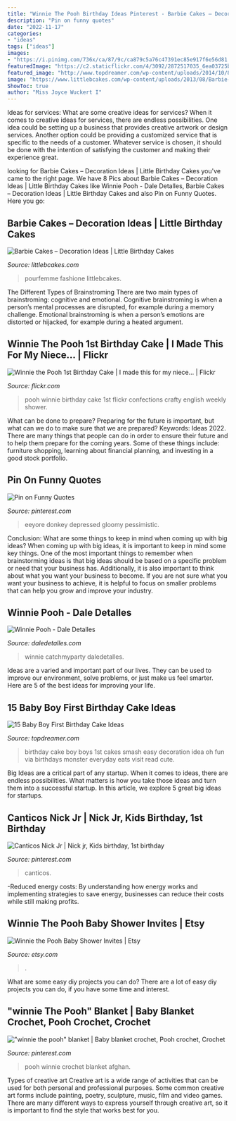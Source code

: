 ```yaml
---
title: "Winnie The Pooh Birthday Ideas Pinterest - Barbie Cakes – Decoration Ideas"
description: "Pin on funny quotes"
date: "2022-11-17"
categories:
- "ideas"
tags: ["ideas"]
images:
- "https://i.pinimg.com/736x/ca/87/9c/ca879c5a76c47391ec85e917f6e56d81.jpg"
featuredImage: "https://c2.staticflickr.com/4/3092/2872517035_6ea03725b4_b.jpg"
featured_image: "http://www.topdreamer.com/wp-content/uploads/2014/10/83919e3e0fd87bdbb1154efa0a065929.jpg"
image: "https://www.littlebcakes.com/wp-content/uploads/2013/08/Barbie-Cake-Topper.jpg"
ShowToc: true
author: "Miss Joyce Wuckert I"
---
```



Ideas for services: What are some creative ideas for services?
When it comes to creative ideas for services, there are endless possibilities. One idea could be setting up a business that provides creative artwork or design services. Another option could be providing a customized service that is specific to the needs of a customer. Whatever service is chosen, it should be done with the intention of satisfying the customer and making their experience great.

	

		
looking for Barbie Cakes – Decoration Ideas | Little Birthday Cakes you've came to the right page. We have 8 Pics about Barbie Cakes – Decoration Ideas | Little Birthday Cakes like Winnie Pooh - Dale Detalles, Barbie Cakes – Decoration Ideas | Little Birthday Cakes and also Pin on Funny Quotes. Here you go:
		
    
## Barbie Cakes – Decoration Ideas | Little Birthday Cakes

<img loading=lazy src="https://www.littlebcakes.com/wp-content/uploads/2013/08/Barbie-Cake-Topper.jpg" onerror="this.onerror=null;this.src='https://tse3.mm.bing.net/th?id=OIP.zm5OlJ3pdQxLkNb4KQaVJAHaKc&amp;pid=15.1';" alt="Barbie Cakes – Decoration Ideas | Little Birthday Cakes">

_Source: littlebcakes.com_

>pourfemme fashione littlebcakes. 

	

The Different Types of Brainstroming
There are two main types of brainstroming: cognitive and emotional. Cognitive brainstroming is when a person’s mental processes are disrupted, for example during a memory challenge. Emotional brainstroming is when a person’s emotions are distorted or hijacked, for example during a heated argument.

    
## Winnie The Pooh 1st Birthday Cake | I Made This For My Niece… | Flickr

<img loading=lazy src="https://c2.staticflickr.com/4/3092/2872517035_6ea03725b4_b.jpg" onerror="this.onerror=null;this.src='https://tse2.mm.bing.net/th?id=OIP.0ww2HoDHWfGTZxu6GjQjmwHaJ4&amp;pid=15.1';" alt="Winnie the Pooh 1st Birthday Cake | I made this for my niece… | Flickr">

_Source: flickr.com_

>pooh winnie birthday cake 1st flickr confections crafty english weekly shower. 

	

What can be done to prepare?
Preparing for the future is important, but what can we do to make sure that we are prepared? Keywords: Ideas 2022. There are many things that people can do in order to ensure their future and to help them prepare for the coming years. Some of these things include: furniture shopping, learning about financial planning, and investing in a good stock portfolio.

    
## Pin On Funny Quotes

<img loading=lazy src="https://i.pinimg.com/736x/0b/d4/f5/0bd4f5d7590859d4c2ac2548a6876261.jpg" onerror="this.onerror=null;this.src='https://tse1.mm.bing.net/th?id=OIP.qPZO7TsgsCi7ChxrgdbsvgHaLH&amp;pid=15.1';" alt="Pin on Funny Quotes">

_Source: pinterest.com_

>eeyore donkey depressed gloomy pessimistic. 

	

Conclusion: What are some things to keep in mind when coming up with big ideas?
When coming up with big ideas, it is important to keep in mind some key things. One of the most important things to remember when brainstorming ideas is that big ideas should be based on a specific problem or need that your business has. Additionally, it is also important to think about what you want your business to become. If you are not sure what you want your business to achieve, it is helpful to focus on smaller problems that can help you grow and improve your industry.

    
## Winnie Pooh - Dale Detalles

<img loading=lazy src="https://i0.wp.com/www.daledetalles.com/wp-content/uploads/2016/06/10-2.jpg" onerror="this.onerror=null;this.src='https://tse2.mm.bing.net/th?id=OIP.ONI0YuWXEWagP6L9DefnDQHaJ4&amp;pid=15.1';" alt="Winnie Pooh - Dale Detalles">

_Source: daledetalles.com_

>winnie catchmyparty daledetalles. 

	

Ideas are a varied and important part of our lives. They can be used to improve our environment, solve problems, or just make us feel smarter. Here are 5 of the best ideas for improving your life.

    
## 15 Baby Boy First Birthday Cake Ideas

<img loading=lazy src="http://www.topdreamer.com/wp-content/uploads/2014/10/83919e3e0fd87bdbb1154efa0a065929.jpg" onerror="this.onerror=null;this.src='https://tse4.mm.bing.net/th?id=OIP.AvCDNWARP-0kjFjc6lRWAgHaLH&amp;pid=15.1';" alt="15 Baby Boy First Birthday Cake Ideas">

_Source: topdreamer.com_

>birthday cake boy boys 1st cakes smash easy decoration idea oh fun via birthdays monster everyday eats visit read cute. 

	

Big Ideas are a critical part of any startup. When it comes to ideas, there are endless possibilities. What matters is how you take those ideas and turn them into a successful startup. In this article, we explore 5 great big ideas for startups.

    
## Canticos Nick Jr | Nick Jr, Kids Birthday, 1st Birthday

<img loading=lazy src="https://i.pinimg.com/736x/ca/87/9c/ca879c5a76c47391ec85e917f6e56d81.jpg" onerror="this.onerror=null;this.src='https://tse1.mm.bing.net/th?id=OIP.YCDxKXzhJcZRkvFg5YJoiwAAAA&amp;pid=15.1';" alt="Canticos Nick Jr | Nick jr, Kids birthday, 1st birthday">

_Source: pinterest.com_

>canticos. 

	

-Reduced energy costs: By understanding how energy works and implementing strategies to save energy, businesses can reduce their costs while still making profits.

    
## Winnie The Pooh Baby Shower Invites | Etsy

<img loading=lazy src="https://i.etsystatic.com/22452824/r/il/53e63a/2201809354/il_fullxfull.2201809354_e6tz.jpg" onerror="this.onerror=null;this.src='https://tse1.mm.bing.net/th?id=OIP.awuE2iljrMlOdCwLm_IkGwHaJ4&amp;pid=15.1';" alt="Winnie the Pooh Baby Shower Invites | Etsy">

_Source: etsy.com_

>. 

	

What are some easy diy projects you can do?
There are a lot of easy diy projects you can do, if you have some time and interest.

    
## &quot;winnie The Pooh&quot; Blanket | Baby Blanket Crochet, Pooh Crochet, Crochet

<img loading=lazy src="https://i.pinimg.com/736x/2b/fe/2e/2bfe2e23c19e63e481f9d6314451e47a--winnie-the-pooh-blanket-crochet-afghan.jpg" onerror="this.onerror=null;this.src='https://tse1.mm.bing.net/th?id=OIP.HdaDG-k2AaMfe98tl-2juQHaFj&amp;pid=15.1';" alt="&quot;winnie the pooh&quot; blanket | Baby blanket crochet, Pooh crochet, Crochet">

_Source: pinterest.com_

>pooh winnie crochet blanket afghan. 

	

Types of creative art
Creative art is a wide range of activities that can be used for both personal and professional purposes. Some common creative art forms include painting, poetry, sculpture, music, film and video games. There are many different ways to express yourself through creative art, so it is important to find the style that works best for you.

